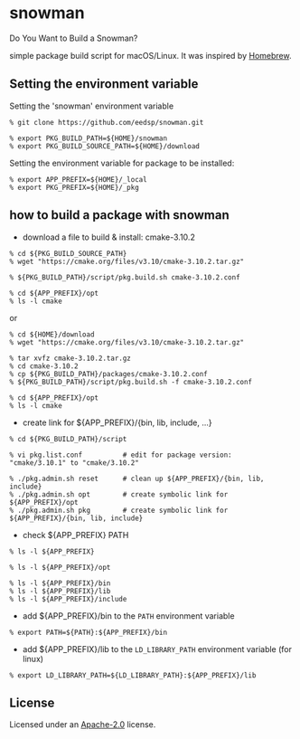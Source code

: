 # snowman
Do You Want to Build a Snowman?

simple package build script for macOS/Linux.
It was inspired by [Homebrew](https://homebrew.sh).

## Setting the environment variable

Setting the 'snowman' environment variable

```shell
% git clone https://github.com/eedsp/snowman.git

% export PKG_BUILD_PATH=${HOME}/snowman
% export PKG_BUILD_SOURCE_PATH=${HOME}/download
```

Setting the environment variable for package to be installed:

```shell
% export APP_PREFIX=${HOME}/_local
% export PKG_PREFIX=${HOME}/_pkg
```

## how to build a package with snowman

- download a file to build & install: cmake-3.10.2

```shell
% cd ${PKG_BUILD_SOURCE_PATH}
% wget "https://cmake.org/files/v3.10/cmake-3.10.2.tar.gz"

% ${PKG_BUILD_PATH}/script/pkg.build.sh cmake-3.10.2.conf

% cd ${APP_PREFIX}/opt
% ls -l cmake
```

or

```shell
% cd ${HOME}/download
% wget "https://cmake.org/files/v3.10/cmake-3.10.2.tar.gz"

% tar xvfz cmake-3.10.2.tar.gz
% cd cmake-3.10.2
% cp ${PKG_BUILD_PATH}/packages/cmake-3.10.2.conf
% ${PKG_BUILD_PATH}/script/pkg.build.sh -f cmake-3.10.2.conf

% cd ${APP_PREFIX}/opt
% ls -l cmake
```

- create link for ${APP_PREFIX}/{bin, lib, include, ...}

```shell
% cd ${PKG_BUILD_PATH}/script

% vi pkg.list.conf          # edit for package version:  "cmake/3.10.1" to "cmake/3.10.2"

% ./pkg.admin.sh reset      # clean up ${APP_PREFIX}/{bin, lib, include}
% ./pkg.admin.sh opt        # create symbolic link for ${APP_PREFIX}/opt
% ./pkg.admin.sh pkg        # create symbolic link for ${APP_PREFIX}/{bin, lib, include}
```

- check ${APP_PREFIX} PATH

```shell
% ls -l ${APP_PREFIX}

% ls -l ${APP_PREFIX}/opt

% ls -l ${APP_PREFIX}/bin
% ls -l ${APP_PREFIX}/lib
% ls -l ${APP_PREFIX}/include
```
- add ${APP_PREFIX}/bin to the `PATH` environment variable

```shell
% export PATH=${PATH}:${APP_PREFIX}/bin
```

- add ${APP_PREFIX}/lib to the `LD_LIBRARY_PATH` environment variable (for linux)
```shell
% export LD_LIBRARY_PATH=${LD_LIBRARY_PATH}:${APP_PREFIX}/lib
```

## License
Licensed under an [Apache-2.0](https://github.com/dmlc/mxnet/blob/master/LICENSE) license.
